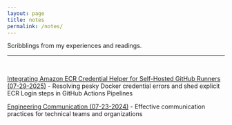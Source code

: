 ```yaml
---
layout: page
title: notes
permalink: /notes/
---
```


Scribblings from my experiences and readings.

---
&nbsp;  

[Integrating Amazon ECR Credential Helper for Self-Hosted GitHub Runners (07-29-2025)](/notes/gha-ecr-cred-helper/) - Resolving pesky Docker credential errors and shed explicit ECR Login steps in GitHub Actions Pipelines  

[Engineering Communication (07-23-2024)](/notes/communication/) - Effective communication practices for technical teams and organizations
